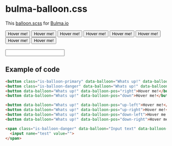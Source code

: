 # bulma-balloon.css
This <a href="https://github.com/kazzkiq/balloon.css">balloon.scss</a> for <a href="https://bulma.io/">Bulma.io</a>

<link rel="stylesheet" href="https://raw.githubusercontent.com/alexgru/bulma-balloon.css/master/bulma.css" >
<button class="is-balloon-primary" data-balloon="Whats up!" data-balloon-pos="up">Hover me!</button>
            <button class="is-balloon-danger" data-balloon="Whats up!" data-balloon-pos="left">Hover me!</button>
            <button data-balloon="Whats up!" data-balloon-pos="right">Hover me!</button>
            <button data-balloon="Whats up!" data-balloon-pos="down">Hover me!</button>
            <button data-balloon="Whats up!" data-balloon-pos="up-left">Hover me!</button>
            <button data-balloon="Whats up!" data-balloon-pos="up-right">Hover me!</button>
            <button data-balloon="Whats up!" data-balloon-pos="down-left">Hover me!</button>
            <button data-balloon="Whats up!" data-balloon-pos="down-right">Hover me!</button>
            <br><br>
            <span class="is-balloon-danger" data-balloon="Input text" data-balloon-pos="right">
              <input name="test" value="">
            </span>



<h2>Example of code</h2>


```html
<button class="is-balloon-primary" data-balloon="Whats up!" data-balloon-pos="up">Hover me!</button>
<button class="is-balloon-danger" data-balloon="Whats up!" data-balloon-pos="left">Hover me!</button>
<button data-balloon="Whats up!" data-balloon-pos="right">Hover me!</button>
<button data-balloon="Whats up!" data-balloon-pos="down">Hover me!</button>

<button data-balloon="Whats up!" data-balloon-pos="up-left">Hover me!</button>
<button data-balloon="Whats up!" data-balloon-pos="up-right">Hover me!</button>
<button data-balloon="Whats up!" data-balloon-pos="down-left">Hover me!</button>
<button data-balloon="Whats up!" data-balloon-pos="down-right">Hover me!</button>

<span class="is-balloon-danger" data-balloon="Input text" data-balloon-pos="right">
  <input name="test" value="">
</span>

```


